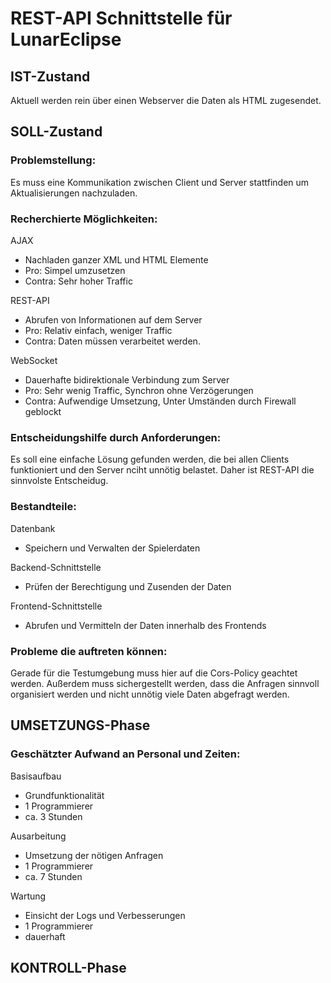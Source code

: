 # REST-API Schnittstelle für LunarEclipse

## IST-Zustand

Aktuell werden rein über einen Webserver die Daten als HTML zugesendet.

## SOLL-Zustand

### Problemstellung:

Es muss eine Kommunikation zwischen Client und Server stattfinden um Aktualisierungen nachzuladen.

### Recherchierte Möglichkeiten:

AJAX
- Nachladen ganzer XML und HTML Elemente
 - Pro: Simpel umzusetzen
 - Contra: Sehr hoher Traffic

REST-API
- Abrufen von Informationen auf dem Server
 - Pro: Relativ einfach, weniger Traffic
 - Contra: Daten müssen verarbeitet werden.

WebSocket
- Dauerhafte bidirektionale Verbindung zum Server
- Pro: Sehr wenig Traffic, Synchron ohne Verzögerungen
- Contra: Aufwendige Umsetzung, Unter Umständen durch Firewall geblockt

### Entscheidungshilfe durch Anforderungen:

Es soll eine einfache Lösung gefunden werden, die bei allen Clients funktioniert und den Server nciht unnötig belastet. Daher ist REST-API die sinnvolste Entscheidug.

### Bestandteile:

Datenbank
- Speichern und Verwalten der Spielerdaten

Backend-Schnittstelle
- Prüfen der Berechtigung und Zusenden der Daten

Frontend-Schnittstelle
- Abrufen und Vermitteln der Daten innerhalb des Frontends

### Probleme die auftreten können:

Gerade für die Testumgebung muss hier auf die Cors-Policy geachtet werden.
Außerdem muss sichergestellt werden, dass die Anfragen sinnvoll organisiert werden und nicht unnötig viele Daten abgefragt werden.

## UMSETZUNGS-Phase

### Geschätzter Aufwand an Personal und Zeiten:

Basisaufbau
- Grundfunktionalität
- 1 Programmierer
- ca. 3 Stunden

Ausarbeitung
- Umsetzung der nötigen Anfragen
- 1 Programmierer
- ca. 7 Stunden

Wartung
- Einsicht der Logs und Verbesserungen
- 1 Programmierer
- dauerhaft

## KONTROLL-Phase
